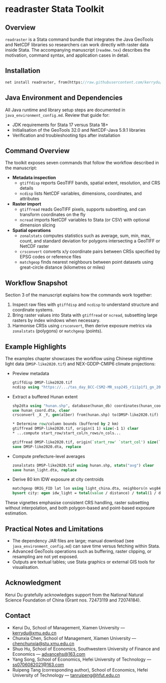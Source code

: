 # readraster Stata Toolkit

## Overview

`readraster` is a Stata command bundle that integrates the Java GeoTools and NetCDF libraries so researchers can work directly with raster data inside Stata. The accompanying manuscript (`readme.tex`) describes the motivation, command syntax, and application cases in detail.

## Installation

```stata
net install readraster, from(https://raw.githubusercontent.com/kerrydu/readraster/refs/heads/main/)
```

## Java Environment and Dependencies

All Java runtime and library setup steps are documented in `java_environment_config.md`. Review that guide for:

- JDK requirements for Stata 17 versus Stata 18+
- Initialisation of the GeoTools 32.0 and NetCDF-Java 5.9.1 libraries
- Verification and troubleshooting tips after installation

## Command Overview

The toolkit exposes seven commands that follow the workflow described in the manuscript:

- **Metadata inspection**
  - `gtiffdisp` reports GeoTIFF bands, spatial extent, resolution, and CRS details
  - `ncdisp` lists NetCDF variables, dimensions, coordinates, and attributes
- **Raster import**
  - `gtiffread` reads GeoTIFF pixels, supports subsetting, and can transform coordinates on the fly
  - `ncread` imports NetCDF variables to Stata (or CSV) with optional dimension slicing
- **Spatial operations**
  - `zonalstats` computes statistics such as average, sum, min, max, count, and standard deviation for polygons intersecting a GeoTIFF or NetCDF raster
  - `crsconvert` converts x/y coordinate pairs between CRSs specified by EPSG codes or reference files
  - `matchgeop` finds nearest neighbours between point datasets using great-circle distance (kilometres or miles)

## Workflow Snapshot

Section 3 of the manuscript explains how the commands work together:

1. Inspect raw files with `gtiffdisp` and `ncdisp` to understand structure and coordinate systems.
2. Bring raster values into Stata with `gtiffread` or `ncread`, subsetting large rasters by index windows when necessary.
3. Harmonise CRSs using `crsconvert`, then derive exposure metrics via `zonalstats` (polygons) or `matchgeop` (points).

## Example Highlights

The examples chapter showcases the workflow using Chinese nighttime light data (`DMSP-like2020.tif`) and NEX-GDDP-CMIP6 climate projections:

- Preview metadata
  ```stata
  gtiffdisp DMSP-like2020.tif
  ncdisp using "https://.../tas_day_BCC-CSM2-MR_ssp245_r1i1p1f1_gn_2050.nc"
  ```
- Extract a buffered Hunan extent
  ```stata
  shp2dta using "hunan.shp", database(hunan_db) coordinates(hunan_coord)
  use hunan_coord.dta, clear
  crsconvert _X _Y, gen(alber) from(hunan.shp) to(DMSP-like2020.tif)

  * Determine row/column bounds (buffered by 2 km)
  gtiffread DMSP-like2020.tif, origin(1 1) size(-1 1) clear
  * ...compute start_row/start_col/n_rows/n_cols...

  gtiffread DMSP-like2020.tif, origin(`start_row' `start_col') size(`n_rows' `n_cols') clear
  save DMSP-like2020.dta, replace
  ```
- Compute prefecture-level averages
  ```stata
  zonalstats DMSP-like2020.tif using hunan.shp, stats("avg") clear
  save hunan_light.dta, replace
  ```
- Derive 80 km IDW exposure at city centroids
  ```stata
  matchgeop ORIG_FID lat lon using light_china.dta, neighbors(n wsg84_y wsg84_x) within(80) gen(distance)
  bysort city: egen idw_light = total(value / distance) / total(1 / distance)
  ```

These vignettes emphasise consistent CRS handling, raster subsetting without interpolation, and both polygon-based and point-based exposure estimation.

## Practical Notes and Limitations

- The dependency JAR files are large; manual download (see `java_environment_config.md`) can save time versus fetching within Stata.
- Advanced GeoTools operations such as buffering, raster clipping, or resampling are not yet exposed.
- Outputs are textual tables; use Stata graphics or external GIS tools for visualisation.

## Acknowledgment

Kerui Du gratefully acknowledges support from the National Natural Science Foundation of China (Grant nos. 72473119 and 72074184).

## Contact

- Kerui Du, School of Management, Xiamen University — kerrydu@xmu.edu.cn
- Chunxia Chen, School of Management, Xiamen University — chenchunxia@stu.xmu.edu.cn
- Shuo Hu, School of Economics, Southwestern University of Finance and Economics — advancehs@163.com
- Yang Song, School of Economics, Hefei University of Technology — ss0706082021@163.com
- Ruipeng Tang (corresponding author), School of Economics, Hefei University of Technology — tanruipeng@hfut.edu.cn


